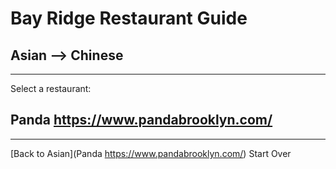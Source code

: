 # Bay Ridge Restaurant Guide
## Asian --> Chinese
---
Select a restaurant:
## Panda https://www.pandabrooklyn.com/
---
[Back to Asian](Panda https://www.pandabrooklyn.com/) 
Start Over